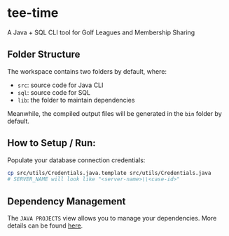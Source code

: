 # tee-time
A Java + SQL CLI tool for Golf Leagues and Membership Sharing

## Folder Structure

The workspace contains two folders by default, where:

- `src`: source code for Java CLI
- `sql`: source code for SQL
- `lib`: the folder to maintain dependencies

Meanwhile, the compiled output files will be generated in the `bin` folder by default.

## How to Setup / Run:
Populate your database connection credentials:
```bash
cp src/utils/Credentials.java.template src/utils/Credentials.java
# SERVER_NAME will look like "<server-name>\\<case-id>"
```

## Dependency Management

The `JAVA PROJECTS` view allows you to manage your dependencies. More details can be found [here](https://github.com/microsoft/vscode-java-dependency#manage-dependencies).
